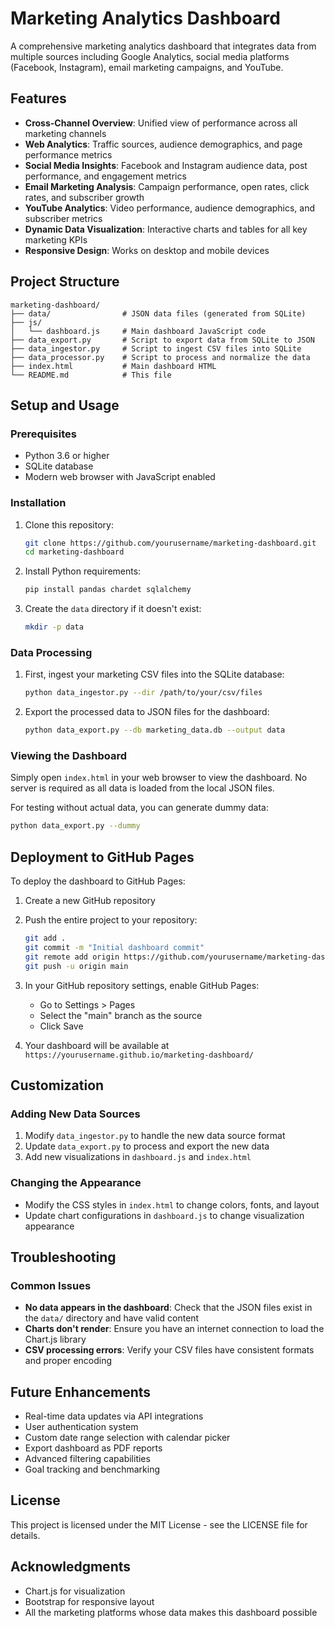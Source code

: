 # Marketing Analytics Dashboard

A comprehensive marketing analytics dashboard that integrates data from multiple sources including Google Analytics, social media platforms (Facebook, Instagram), email marketing campaigns, and YouTube.

## Features

- **Cross-Channel Overview**: Unified view of performance across all marketing channels
- **Web Analytics**: Traffic sources, audience demographics, and page performance metrics
- **Social Media Insights**: Facebook and Instagram audience data, post performance, and engagement metrics
- **Email Marketing Analysis**: Campaign performance, open rates, click rates, and subscriber growth
- **YouTube Analytics**: Video performance, audience demographics, and subscriber metrics
- **Dynamic Data Visualization**: Interactive charts and tables for all key marketing KPIs
- **Responsive Design**: Works on desktop and mobile devices

## Project Structure

```
marketing-dashboard/
├── data/                # JSON data files (generated from SQLite)
├── js/
│   └── dashboard.js     # Main dashboard JavaScript code
├── data_export.py       # Script to export data from SQLite to JSON
├── data_ingestor.py     # Script to ingest CSV files into SQLite
├── data_processor.py    # Script to process and normalize the data
├── index.html           # Main dashboard HTML
└── README.md            # This file
```

## Setup and Usage

### Prerequisites

- Python 3.6 or higher
- SQLite database
- Modern web browser with JavaScript enabled

### Installation

1. Clone this repository:
   ```bash
   git clone https://github.com/yourusername/marketing-dashboard.git
   cd marketing-dashboard
   ```

2. Install Python requirements:
   ```bash
   pip install pandas chardet sqlalchemy
   ```

3. Create the `data` directory if it doesn't exist:
   ```bash
   mkdir -p data
   ```

### Data Processing

1. First, ingest your marketing CSV files into the SQLite database:
   ```bash
   python data_ingestor.py --dir /path/to/your/csv/files
   ```

2. Export the processed data to JSON files for the dashboard:
   ```bash
   python data_export.py --db marketing_data.db --output data
   ```

### Viewing the Dashboard

Simply open `index.html` in your web browser to view the dashboard. No server is required as all data is loaded from the local JSON files.

For testing without actual data, you can generate dummy data:
```bash
python data_export.py --dummy
```

## Deployment to GitHub Pages

To deploy the dashboard to GitHub Pages:

1. Create a new GitHub repository
2. Push the entire project to your repository:
   ```bash
   git add .
   git commit -m "Initial dashboard commit"
   git remote add origin https://github.com/yourusername/marketing-dashboard.git
   git push -u origin main
   ```

3. In your GitHub repository settings, enable GitHub Pages:
   - Go to Settings > Pages
   - Select the "main" branch as the source
   - Click Save

4. Your dashboard will be available at `https://yourusername.github.io/marketing-dashboard/`

## Customization

### Adding New Data Sources

1. Modify `data_ingestor.py` to handle the new data source format
2. Update `data_export.py` to process and export the new data
3. Add new visualizations in `dashboard.js` and `index.html`

### Changing the Appearance

- Modify the CSS styles in `index.html` to change colors, fonts, and layout
- Update chart configurations in `dashboard.js` to change visualization appearance

## Troubleshooting

### Common Issues

- **No data appears in the dashboard**: Check that the JSON files exist in the `data/` directory and have valid content
- **Charts don't render**: Ensure you have an internet connection to load the Chart.js library
- **CSV processing errors**: Verify your CSV files have consistent formats and proper encoding

## Future Enhancements

- Real-time data updates via API integrations
- User authentication system
- Custom date range selection with calendar picker
- Export dashboard as PDF reports
- Advanced filtering capabilities
- Goal tracking and benchmarking

## License

This project is licensed under the MIT License - see the LICENSE file for details.

## Acknowledgments

- Chart.js for visualization
- Bootstrap for responsive layout
- All the marketing platforms whose data makes this dashboard possible
